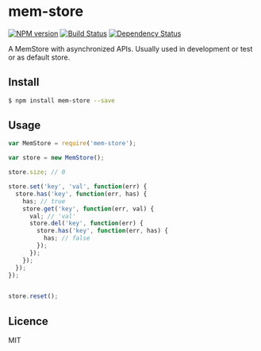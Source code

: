 # mem-store 

[![NPM version](https://badge.fury.io/js/mem-store.svg)](http://badge.fury.io/js/mem-store) [![Build Status](https://travis-ci.org/villadora/mem-store.svg?branch=master)](https://travis-ci.org/villadora/mem-store) [![Dependency Status](https://gemnasium.com/villadora/mem-store.svg)](https://gemnasium.com/villadora/mem-store)

A MemStore with asynchronized APIs. Usually used in development or test or as default store.

## Install

```bash
$ npm install mem-store --save
```

## Usage

```js
var MemStore = require('mem-store');

var store = new MemStore();

store.size; // 0

store.set('key', 'val', function(err) {
  store.has('key', function(err, has) {
    has; // true
    store.get('key', function(err, val) {
      val; // 'val'
      store.del('key', function(err) {
        store.has('key', function(err, has) {
          has; // false
        });
      });
    });
  });
});


store.reset();


```

## Licence

MIT
